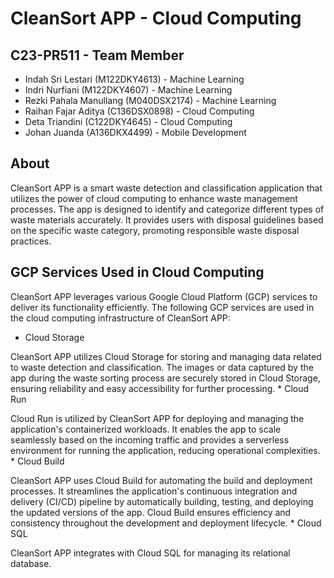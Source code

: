 # CleanSort APP - Cloud Computing

## C23-PR511 - Team Member
* Indah Sri Lestari (M122DKY4613) - Machine Learning
* Indri Nurfiani (M122DKY4607) - Machine Learning
* Rezki Pahala Manullang  (M040DSX2174) - Machine Learning
* Raihan Fajar Aditya (C136DSX0898) - Cloud Computing
* Deta Triandini (C122DKY4645) - Cloud Computing
* Johan Juanda (A136DKX4499) - Mobile Development

## About
CleanSort APP is a smart waste detection and classification application that utilizes the power of cloud computing to enhance waste management processes. The app is designed to identify and categorize different types of waste materials accurately. It provides users with disposal guidelines based on the specific waste category, promoting responsible waste disposal practices.

## GCP Services Used in Cloud Computing
CleanSort APP leverages various Google Cloud Platform (GCP) services to deliver its functionality efficiently. The following GCP services are used in the cloud computing infrastructure of CleanSort APP:
* Cloud Storage
<p>CleanSort APP utilizes Cloud Storage for storing and managing data related to waste detection and classification. The images or data captured by the app during the waste sorting process are securely stored in Cloud Storage, ensuring reliability and easy accessibility for further processing.
* Cloud Run
<p>Cloud Run is utilized by CleanSort APP for deploying and managing the application's containerized workloads. It enables the app to scale seamlessly based on the incoming traffic and provides a serverless environment for running the application, reducing operational complexities.
* Cloud Build
<p>CleanSort APP uses Cloud Build for automating the build and deployment processes. It streamlines the application's continuous integration and delivery (CI/CD) pipeline by automatically building, testing, and deploying the updated versions of the app. Cloud Build ensures efficiency and consistency throughout the development and deployment lifecycle.
* Cloud SQL
<p>CleanSort APP integrates with Cloud SQL for managing its relational database.
